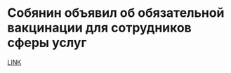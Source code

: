 # Собянин объявил об обязательной вакцинации для сотрудников сферы услуг



[LINK](https://varlamov.ru/4291297.html)